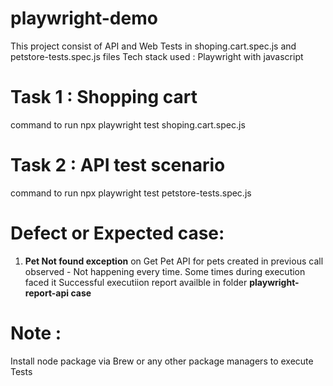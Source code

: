 # playwright-demo

This project consist of API and Web Tests in shoping.cart.spec.js and petstore-tests.spec.js files
Tech stack used : Playwright with javascript

# Task 1 : Shopping cart
command to run
npx playwright test shoping.cart.spec.js

# Task 2 : API test scenario
command to run
npx playwright test petstore-tests.spec.js

# Defect or Expected case:
1. **Pet Not found exception** on Get Pet API for pets created in previous call observed - Not happening every time. Some times during execution faced it
   Successful executiion report availble in folder **playwright-report-api case**


# Note :
Install node package via Brew or any other package managers to execute Tests

